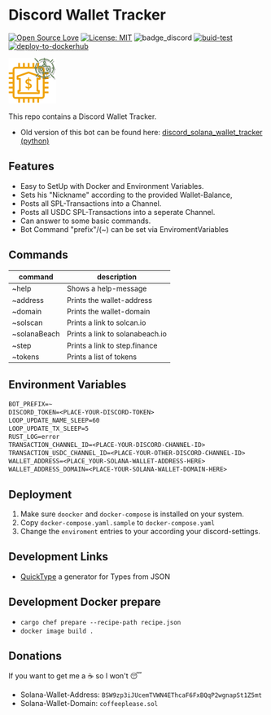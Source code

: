 # Discord Wallet Tracker

[![Open Source Love](https://badges.frapsoft.com/os/v1/open-source.svg?v=103)](https://github.com/ellerbrock/open-source-badges/)
[![License: MIT](https://img.shields.io/badge/License-MIT-yellow.svg)](https://opensource.org/licenses/MIT)
![badge_discord](https://badgen.net/badge/icon/discord?icon=discord&label)
[![buid-test](https://github.com/DerZwergGimli/SolanaWalletTracker/actions/workflows/rust-test.yml/badge.svg)](https://github.com/DerZwergGimli/SolanaWalletTracker/actions/workflows/rust-test.yml)
[![deploy-to-dockerhub](https://github.com/DerZwergGimli/SolanaWalletTracker/actions/workflows/docker-build.yml/badge.svg)](https://github.com/DerZwergGimli/SolanaWalletTracker/actions/workflows/docker-build.yml)

![bot_icon](icon.drawio.png)

This repo contains a Discord Wallet Tracker.

- Old version
  of this bot can be found
  here: [discord_solana_wallet_tracker (python)](https://github.com/DerZwergGimli/discord_solana_wallet_tracker)

## Features

- Easy to SetUp with Docker and Environment Variables.
- Sets his "Nickname" according to the provided Wallet-Balance,
- Posts all SPL-Transactions into a Channel.
- Posts all USDC SPL-Transactions into a seperate Channel.
- Can answer to some basic commands.
- Bot Command "prefix"/(~) can be set via EnviromentVariables

## Commands

| command      | description                     |
|--------------|---------------------------------|
| ~help        | Shows a help-message            | 
| ~address     | Prints the wallet-address       | 
| ~domain      | Prints the wallet-domain        | 
| ~solscan     | Prints a link to solcan.io      | 
| ~solanaBeach | Prints a link to solanabeach.io | 
| ~step        | Prints a link to step.finance   |
| ~tokens      | Prints a list of tokens         |

## Environment Variables

```
BOT_PREFIX=~
DISCORD_TOKEN=<PLACE-YOUR-DISCORD-TOKEN>
LOOP_UPDATE_NAME_SLEEP=60
LOOP_UPDATE_TX_SLEEP=5 
RUST_LOG=error 
TRANSACTION_CHANNEL_ID=<PLACE-YOUR-DISCORD-CHANNEL-ID>
TRANSACTION_USDC_CHANNEL_ID=<PLACE-YOUR-OTHER-DISCORD-CHANNEL-ID>
WALLET_ADDRESS=<PLACE_YOUR-SOLANA-WALLET-ADDRESS-HERE>
WALLET_ADDRESS_DOMAIN=<PLACE-YOUR-SOLANA-WALLET-DOMAIN-HERE>
```

## Deployment

1) Make sure `doocker` and `docker-compose` is installed on your system.
2) Copy `docker-compose.yaml.sample` to `docker-compose.yaml`
3) Change the `enviroment` entries to your according your discord-settings.

## Development Links

- [QuickType](https://app.quicktype.io/) a generator for Types from JSON

## Development Docker prepare

- `cargo chef prepare --recipe-path recipe.json`
- `docker image build .`

## Donations

If you want to get me a ☕ so I won't 😴

- Solana-Wallet-Address: `BSW9zp3iJUcemTVWN4EThcaF6FxBQqP2wgnapSt1Z5mt`
- Solana-Wallet-Domain: `coffeeplease.sol    `